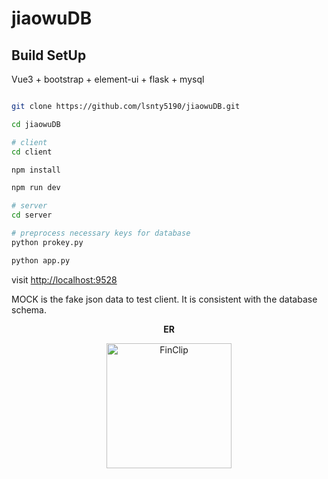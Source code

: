 <!--
 * @Author: your name
 * @Date: 2021-12-15 14:02:08
 * @LastEditTime: 2021-12-15 23:06:26
 * @LastEditors: Please set LastEditors
 * @Description: 打开koroFileHeader查看配置 进行设置: https://github.com/OBKoro1/koro1FileHeader/wiki/%E9%85%8D%E7%BD%AE
 * @FilePath: \jiaowuDB\README.md
-->
# jiaowuDB

## Build SetUp

Vue3 + bootstrap + element-ui + flask + mysql

```bash

git clone https://github.com/lsnty5190/jiaowuDB.git

cd jiaowuDB

# client
cd client

npm install

npm run dev

# server
cd server

# preprocess necessary keys for database
python prokey.py

python app.py
```

visit [http://localhost:9528](http://localhost:9528)

MOCK is the fake json data to test client. It is consistent with the database schema.

<p align="center">
  <b>ER</b>
</p>
<p align="center">
   <a href="https://finclip.com?from=vue_element" title="FinClip" target="_blank">
      <img height="200px" src="https://github.com/lsnty5190/jiaowuDB/tree/main/client/src/assets/front/ER.jpg" title="FinClip">
   </a>
</p>

